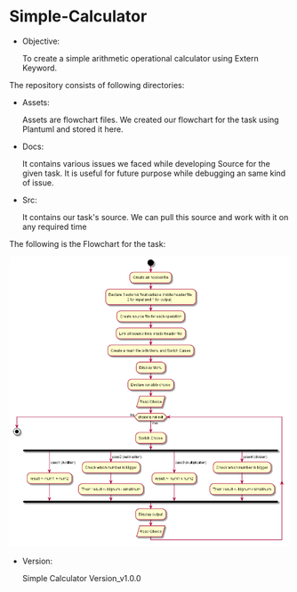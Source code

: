 # Simple-Calculator
- Objective:

    To create a simple arithmetic operational calculator using Extern Keyword.

The repository consists of following directories:
- Assets:

    Assets are flowchart files. We created our flowchart for the task using Plantuml and stored it here.

- Docs:

    It contains various issues we faced while developing Source for the given task. It is useful for future purpose while debugging an same kind of issue.


- Src:

    It contains our task's source. We can pull this source and work with it on any required time

The following is the Flowchart for the task:

![Simple Calculator](assets/simpleCalculator.png)

- Version:

    Simple Calculator Version_v1.0.0
